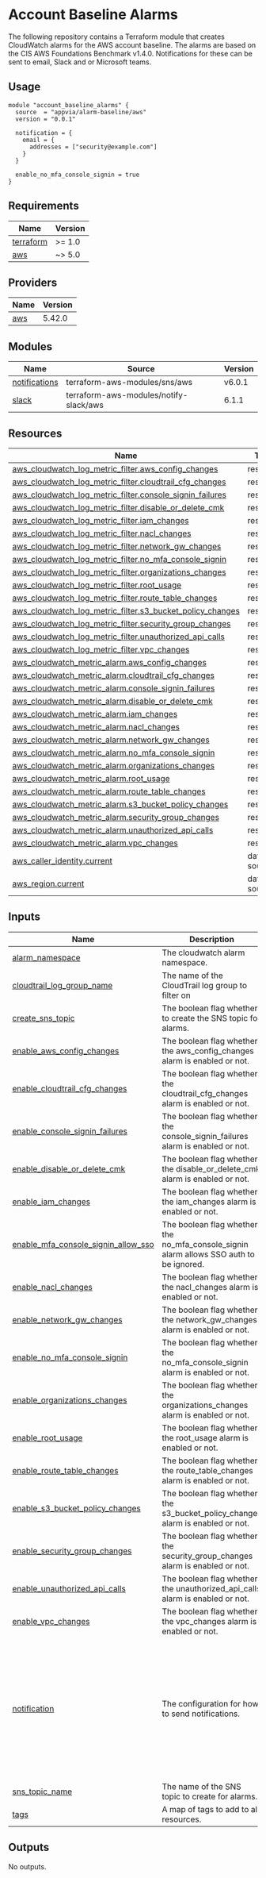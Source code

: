 # Account Baseline Alarms

The following repository contains a Terraform module that creates CloudWatch alarms for the AWS account baseline. The alarms are based on the CIS AWS Foundations Benchmark v1.4.0. Notifications for these can be sent to email, Slack and or Microsoft teams.

## Usage

```hcl
module "account_baseline_alarms" {
  source  = "appvia/alarm-baseline/aws"
  version = "0.0.1"

  notification = {
    email = {
      addresses = ["security@example.com"]
    }
  }

  enable_no_mfa_console_signin = true
}
```

<!-- BEGIN_TF_DOCS -->

## Requirements

| Name                                                                     | Version |
| ------------------------------------------------------------------------ | ------- |
| <a name="requirement_terraform"></a> [terraform](#requirement_terraform) | >= 1.0  |
| <a name="requirement_aws"></a> [aws](#requirement_aws)                   | ~> 5.0  |

## Providers

| Name                                             | Version |
| ------------------------------------------------ | ------- |
| <a name="provider_aws"></a> [aws](#provider_aws) | 5.42.0  |

## Modules

| Name                                                                       | Source                                 | Version |
| -------------------------------------------------------------------------- | -------------------------------------- | ------- |
| <a name="module_notifications"></a> [notifications](#module_notifications) | terraform-aws-modules/sns/aws          | v6.0.1  |
| <a name="module_slack"></a> [slack](#module_slack)                         | terraform-aws-modules/notify-slack/aws | 6.1.1   |

## Resources

| Name                                                                                                                                                                  | Type        |
| --------------------------------------------------------------------------------------------------------------------------------------------------------------------- | ----------- |
| [aws_cloudwatch_log_metric_filter.aws_config_changes](https://registry.terraform.io/providers/hashicorp/aws/latest/docs/resources/cloudwatch_log_metric_filter)       | resource    |
| [aws_cloudwatch_log_metric_filter.cloudtrail_cfg_changes](https://registry.terraform.io/providers/hashicorp/aws/latest/docs/resources/cloudwatch_log_metric_filter)   | resource    |
| [aws_cloudwatch_log_metric_filter.console_signin_failures](https://registry.terraform.io/providers/hashicorp/aws/latest/docs/resources/cloudwatch_log_metric_filter)  | resource    |
| [aws_cloudwatch_log_metric_filter.disable_or_delete_cmk](https://registry.terraform.io/providers/hashicorp/aws/latest/docs/resources/cloudwatch_log_metric_filter)    | resource    |
| [aws_cloudwatch_log_metric_filter.iam_changes](https://registry.terraform.io/providers/hashicorp/aws/latest/docs/resources/cloudwatch_log_metric_filter)              | resource    |
| [aws_cloudwatch_log_metric_filter.nacl_changes](https://registry.terraform.io/providers/hashicorp/aws/latest/docs/resources/cloudwatch_log_metric_filter)             | resource    |
| [aws_cloudwatch_log_metric_filter.network_gw_changes](https://registry.terraform.io/providers/hashicorp/aws/latest/docs/resources/cloudwatch_log_metric_filter)       | resource    |
| [aws_cloudwatch_log_metric_filter.no_mfa_console_signin](https://registry.terraform.io/providers/hashicorp/aws/latest/docs/resources/cloudwatch_log_metric_filter)    | resource    |
| [aws_cloudwatch_log_metric_filter.organizations_changes](https://registry.terraform.io/providers/hashicorp/aws/latest/docs/resources/cloudwatch_log_metric_filter)    | resource    |
| [aws_cloudwatch_log_metric_filter.root_usage](https://registry.terraform.io/providers/hashicorp/aws/latest/docs/resources/cloudwatch_log_metric_filter)               | resource    |
| [aws_cloudwatch_log_metric_filter.route_table_changes](https://registry.terraform.io/providers/hashicorp/aws/latest/docs/resources/cloudwatch_log_metric_filter)      | resource    |
| [aws_cloudwatch_log_metric_filter.s3_bucket_policy_changes](https://registry.terraform.io/providers/hashicorp/aws/latest/docs/resources/cloudwatch_log_metric_filter) | resource    |
| [aws_cloudwatch_log_metric_filter.security_group_changes](https://registry.terraform.io/providers/hashicorp/aws/latest/docs/resources/cloudwatch_log_metric_filter)   | resource    |
| [aws_cloudwatch_log_metric_filter.unauthorized_api_calls](https://registry.terraform.io/providers/hashicorp/aws/latest/docs/resources/cloudwatch_log_metric_filter)   | resource    |
| [aws_cloudwatch_log_metric_filter.vpc_changes](https://registry.terraform.io/providers/hashicorp/aws/latest/docs/resources/cloudwatch_log_metric_filter)              | resource    |
| [aws_cloudwatch_metric_alarm.aws_config_changes](https://registry.terraform.io/providers/hashicorp/aws/latest/docs/resources/cloudwatch_metric_alarm)                 | resource    |
| [aws_cloudwatch_metric_alarm.cloudtrail_cfg_changes](https://registry.terraform.io/providers/hashicorp/aws/latest/docs/resources/cloudwatch_metric_alarm)             | resource    |
| [aws_cloudwatch_metric_alarm.console_signin_failures](https://registry.terraform.io/providers/hashicorp/aws/latest/docs/resources/cloudwatch_metric_alarm)            | resource    |
| [aws_cloudwatch_metric_alarm.disable_or_delete_cmk](https://registry.terraform.io/providers/hashicorp/aws/latest/docs/resources/cloudwatch_metric_alarm)              | resource    |
| [aws_cloudwatch_metric_alarm.iam_changes](https://registry.terraform.io/providers/hashicorp/aws/latest/docs/resources/cloudwatch_metric_alarm)                        | resource    |
| [aws_cloudwatch_metric_alarm.nacl_changes](https://registry.terraform.io/providers/hashicorp/aws/latest/docs/resources/cloudwatch_metric_alarm)                       | resource    |
| [aws_cloudwatch_metric_alarm.network_gw_changes](https://registry.terraform.io/providers/hashicorp/aws/latest/docs/resources/cloudwatch_metric_alarm)                 | resource    |
| [aws_cloudwatch_metric_alarm.no_mfa_console_signin](https://registry.terraform.io/providers/hashicorp/aws/latest/docs/resources/cloudwatch_metric_alarm)              | resource    |
| [aws_cloudwatch_metric_alarm.organizations_changes](https://registry.terraform.io/providers/hashicorp/aws/latest/docs/resources/cloudwatch_metric_alarm)              | resource    |
| [aws_cloudwatch_metric_alarm.root_usage](https://registry.terraform.io/providers/hashicorp/aws/latest/docs/resources/cloudwatch_metric_alarm)                         | resource    |
| [aws_cloudwatch_metric_alarm.route_table_changes](https://registry.terraform.io/providers/hashicorp/aws/latest/docs/resources/cloudwatch_metric_alarm)                | resource    |
| [aws_cloudwatch_metric_alarm.s3_bucket_policy_changes](https://registry.terraform.io/providers/hashicorp/aws/latest/docs/resources/cloudwatch_metric_alarm)           | resource    |
| [aws_cloudwatch_metric_alarm.security_group_changes](https://registry.terraform.io/providers/hashicorp/aws/latest/docs/resources/cloudwatch_metric_alarm)             | resource    |
| [aws_cloudwatch_metric_alarm.unauthorized_api_calls](https://registry.terraform.io/providers/hashicorp/aws/latest/docs/resources/cloudwatch_metric_alarm)             | resource    |
| [aws_cloudwatch_metric_alarm.vpc_changes](https://registry.terraform.io/providers/hashicorp/aws/latest/docs/resources/cloudwatch_metric_alarm)                        | resource    |
| [aws_caller_identity.current](https://registry.terraform.io/providers/hashicorp/aws/latest/docs/data-sources/caller_identity)                                         | data source |
| [aws_region.current](https://registry.terraform.io/providers/hashicorp/aws/latest/docs/data-sources/region)                                                           | data source |

## Inputs

| Name                                                                                                                                       | Description                                                                             | Type                                                                                                                                                                                                                                                                                                                          | Default                             | Required |
| ------------------------------------------------------------------------------------------------------------------------------------------ | --------------------------------------------------------------------------------------- | ----------------------------------------------------------------------------------------------------------------------------------------------------------------------------------------------------------------------------------------------------------------------------------------------------------------------------- | ----------------------------------- | :------: |
| <a name="input_alarm_namespace"></a> [alarm_namespace](#input_alarm_namespace)                                                             | The cloudwatch alarm namespace.                                                         | `string`                                                                                                                                                                                                                                                                                                                      | `"cis-benchmark"`                   |    no    |
| <a name="input_cloudtrail_log_group_name"></a> [cloudtrail_log_group_name](#input_cloudtrail_log_group_name)                               | The name of the CloudTrail log group to filter on                                       | `string`                                                                                                                                                                                                                                                                                                                      | `"aws-controltower/CloudTrailLogs"` |    no    |
| <a name="input_create_sns_topic"></a> [create_sns_topic](#input_create_sns_topic)                                                          | The boolean flag whether to create the SNS topic for alarms.                            | `bool`                                                                                                                                                                                                                                                                                                                        | `true`                              |    no    |
| <a name="input_enable_aws_config_changes"></a> [enable_aws_config_changes](#input_enable_aws_config_changes)                               | The boolean flag whether the aws_config_changes alarm is enabled or not.                | `bool`                                                                                                                                                                                                                                                                                                                        | `true`                              |    no    |
| <a name="input_enable_cloudtrail_cfg_changes"></a> [enable_cloudtrail_cfg_changes](#input_enable_cloudtrail_cfg_changes)                   | The boolean flag whether the cloudtrail_cfg_changes alarm is enabled or not.            | `bool`                                                                                                                                                                                                                                                                                                                        | `true`                              |    no    |
| <a name="input_enable_console_signin_failures"></a> [enable_console_signin_failures](#input_enable_console_signin_failures)                | The boolean flag whether the console_signin_failures alarm is enabled or not.           | `bool`                                                                                                                                                                                                                                                                                                                        | `true`                              |    no    |
| <a name="input_enable_disable_or_delete_cmk"></a> [enable_disable_or_delete_cmk](#input_enable_disable_or_delete_cmk)                      | The boolean flag whether the disable_or_delete_cmk alarm is enabled or not.             | `bool`                                                                                                                                                                                                                                                                                                                        | `true`                              |    no    |
| <a name="input_enable_iam_changes"></a> [enable_iam_changes](#input_enable_iam_changes)                                                    | The boolean flag whether the iam_changes alarm is enabled or not.                       | `bool`                                                                                                                                                                                                                                                                                                                        | `true`                              |    no    |
| <a name="input_enable_mfa_console_signin_allow_sso"></a> [enable_mfa_console_signin_allow_sso](#input_enable_mfa_console_signin_allow_sso) | The boolean flag whether the no_mfa_console_signin alarm allows SSO auth to be ignored. | `bool`                                                                                                                                                                                                                                                                                                                        | `false`                             |    no    |
| <a name="input_enable_nacl_changes"></a> [enable_nacl_changes](#input_enable_nacl_changes)                                                 | The boolean flag whether the nacl_changes alarm is enabled or not.                      | `bool`                                                                                                                                                                                                                                                                                                                        | `true`                              |    no    |
| <a name="input_enable_network_gw_changes"></a> [enable_network_gw_changes](#input_enable_network_gw_changes)                               | The boolean flag whether the network_gw_changes alarm is enabled or not.                | `bool`                                                                                                                                                                                                                                                                                                                        | `true`                              |    no    |
| <a name="input_enable_no_mfa_console_signin"></a> [enable_no_mfa_console_signin](#input_enable_no_mfa_console_signin)                      | The boolean flag whether the no_mfa_console_signin alarm is enabled or not.             | `bool`                                                                                                                                                                                                                                                                                                                        | `true`                              |    no    |
| <a name="input_enable_organizations_changes"></a> [enable_organizations_changes](#input_enable_organizations_changes)                      | The boolean flag whether the organizations_changes alarm is enabled or not.             | `bool`                                                                                                                                                                                                                                                                                                                        | `true`                              |    no    |
| <a name="input_enable_root_usage"></a> [enable_root_usage](#input_enable_root_usage)                                                       | The boolean flag whether the root_usage alarm is enabled or not.                        | `bool`                                                                                                                                                                                                                                                                                                                        | `true`                              |    no    |
| <a name="input_enable_route_table_changes"></a> [enable_route_table_changes](#input_enable_route_table_changes)                            | The boolean flag whether the route_table_changes alarm is enabled or not.               | `bool`                                                                                                                                                                                                                                                                                                                        | `true`                              |    no    |
| <a name="input_enable_s3_bucket_policy_changes"></a> [enable_s3_bucket_policy_changes](#input_enable_s3_bucket_policy_changes)             | The boolean flag whether the s3_bucket_policy_changes alarm is enabled or not.          | `bool`                                                                                                                                                                                                                                                                                                                        | `true`                              |    no    |
| <a name="input_enable_security_group_changes"></a> [enable_security_group_changes](#input_enable_security_group_changes)                   | The boolean flag whether the security_group_changes alarm is enabled or not.            | `bool`                                                                                                                                                                                                                                                                                                                        | `true`                              |    no    |
| <a name="input_enable_unauthorized_api_calls"></a> [enable_unauthorized_api_calls](#input_enable_unauthorized_api_calls)                   | The boolean flag whether the unauthorized_api_calls alarm is enabled or not.            | `bool`                                                                                                                                                                                                                                                                                                                        | `true`                              |    no    |
| <a name="input_enable_vpc_changes"></a> [enable_vpc_changes](#input_enable_vpc_changes)                                                    | The boolean flag whether the vpc_changes alarm is enabled or not.                       | `bool`                                                                                                                                                                                                                                                                                                                        | `true`                              |    no    |
| <a name="input_notification"></a> [notification](#input_notification)                                                                      | The configuration for how to send notifications.                                        | <pre>object({<br> email = optional(object({<br> addresses = list(string)<br> }), null)<br> slack = optional(object({<br> channel = string<br> lambda_name = optional(string, "alarms-notifications")<br> webhook_url = string<br> }), null)<br> teams = optional(object({<br> webhook_url = string<br> }), null)<br> })</pre> | n/a                                 |   yes    |
| <a name="input_sns_topic_name"></a> [sns_topic_name](#input_sns_topic_name)                                                                | The name of the SNS topic to create for alarms.                                         | `string`                                                                                                                                                                                                                                                                                                                      | `"cis-benchmark-alarms"`            |    no    |
| <a name="input_tags"></a> [tags](#input_tags)                                                                                              | A map of tags to add to all resources.                                                  | `map(string)`                                                                                                                                                                                                                                                                                                                 | n/a                                 |   yes    |

## Outputs

No outputs.

<!-- END_TF_DOCS -->


